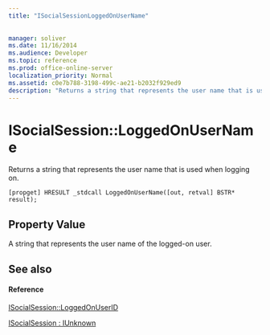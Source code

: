 ```yaml
---
title: "ISocialSessionLoggedOnUserName"
 
 
manager: soliver
ms.date: 11/16/2014
ms.audience: Developer
ms.topic: reference
ms.prod: office-online-server
localization_priority: Normal
ms.assetid: c0e7b788-3198-499c-ae21-b2032f929ed9
description: "Returns a string that represents the user name that is used when logging on."
---
```


# ISocialSession::LoggedOnUserName

Returns a string that represents the user name that is used when logging on.
  
```
[propget] HRESULT _stdcall LoggedOnUserName([out, retval] BSTR* result);
```

## Property Value

A string that represents the user name of the logged-on user.
  
## See also

#### Reference

[ISocialSession::LoggedOnUserID](isocialsession-loggedonuserid.md)
  
[ISocialSession : IUnknown](isocialsessioniunknown.md)

